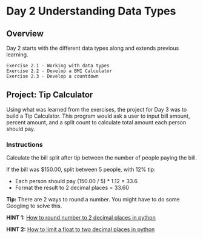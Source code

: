 # Day 2 Understanding Data Types

## Overview

Day 2 starts with the different data types along and extends previous learning.

    Exercise 2.1 - Working with data types
    Exercise 2.2 - Develop a BMI Calculator
    Exercise 2.3 - Develop a countdown

## Project: Tip Calculator

Using what was learned from the exercises, the project for Day 3 was to build a Tip Calculator. This program would ask a user to input bill amount, percent amount, and a split count to calculate total amount each person should pay.

### Instructions

Calculate the bill split after tip between the number of people paying the bill.

If the bill was $150.00, split between 5 people, with 12% tip:

- Each person should pay (150.00 / 5) * 1.12 = 33.6
- Format the result to 2 decimal places = 33.60

**Tip:** There are 2 ways to round a number. You might have to do some Googling to solve this.

**HINT 1:** [How to round number to 2 decimal places in python](https://www.google.com/search?q=how+to+round+number+to+2+decimal+places+python&oq=how+to+round+number+to+2+decimal)

**HINT 2:** [How to limit a float to two decimal places in python](https://www.kite.com/python/answers/how-to-limit-a-float-to-two-decimal-places-in-python)
